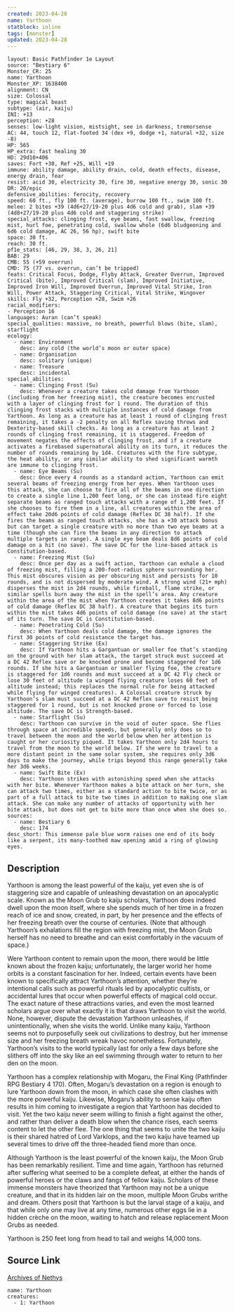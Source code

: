 ```yaml
---
created: 2023-04-28
name: Yarthoon
statblock: inline
tags: [monster]
updated: 2023-04-28
---
```

```statblock
layout: Basic Pathfinder 1e Layout
source: "Bestiary 6"
Monster_CR: 25
name: Yarthoon
Monster_XP: 1638400
alignment: CN
size: Colossal
type: magical beast
subtype: (air, kaiju)
INI: +13
perception: +28
senses: low-light vision, mistsight, see in darkness, tremorsense
AC: 44, touch 12, flat-footed 34 (dex +9, dodge +1, natural +32, size -8)
HP: 565
HP_extra: fast healing 30
HD: 29d10+406
saves: Fort +30, Ref +25, Will +19
immune: ability damage, ability drain, cold, death effects, disease, energy drain, fear
resist: acid 30, electricity 30, fire 30, negative energy 30, sonic 30
DR: 20/epic
defensive_abilities: ferocity, recovery
speed: 60 ft., fly 100 ft. (average), burrow 100 ft., swim 100 ft.
melee: 2 bites +39 (4d6+27/19-20 plus 4d6 cold and grab), slam +39 (4d8+27/19-20 plus 4d6 cold and staggering strike)
special_attacks: clinging frost, eye beams, fast swallow, freezing mist, hurl foe, penetrating cold, swallow whole (6d6 bludgeoning and 6d6 cold damage, AC 26, 56 hp), swift bite
space: 30 ft.
reach: 30 ft.
pf1e_stats: [46, 29, 38, 3, 26, 21]
BAB: 29
CMB: 55 (+59 overrun)
CMD: 75 (77 vs. overrun, can’t be tripped)
feats: Critical Focus, Dodge, Flyby Attack, Greater Overrun, Improved Critical (bite), Improved Critical (slam), Improved Initiative, Improved Iron Will, Improved Overrun, Improved Vital Strike, Iron Will, Power Attack, Staggering Critical, Vital Strike, Wingover
skills: Fly +32, Perception +28, Swim +26
racial_modifiers:
- Perception 16
languages: Auran (can’t speak)
special_qualities: massive, no breath, powerful blows (bite, slam), starflight
ecology:
  - name: Environment
    desc: any cold (the world’s moon or outer space)
  - name: Organisation
    desc: solitary (unique)
  - name: Treasure
    desc: incidental
special_abilities:
  - name: Clinging Frost (Su)
    desc: Whenever a creature takes cold damage from Yarthoon (including from her freezing mist), the creature becomes encrusted with a layer of clinging frost for 1 round. The duration of this clinging frost stacks with multiple instances of cold damage from Yarthoon. As long as a creature has at least 1 round of clinging frost remaining, it takes a -2 penalty on all Reflex saving throws and Dexterity-based skill checks. As long as a creature has at least 2 rounds of clinging frost remaining, it is staggered. Freedom of movement negates the effects of clinging frost, and if a creature activates a firebased supernatural ability on its turn, it reduces the number of rounds remaining by 1d4. Creatures with the fire subtype, the heat ability, or any similar ability to shed significant warmth are immune to clinging frost.
  - name: Eye Beams (Su)
    desc: Once every 4 rounds as a standard action, Yarthoon can emit several beams of freezing energy from her eyes. When Yarthoon uses this attack, she can choose to fire all of the beams in one direction to create a single line 1,200 feet long, or she can instead fire eight separate beams as ranged touch attacks with a range of 1,200 feet. If she chooses to fire them in a line, all creatures within the area of effect take 20d6 points of cold damage (Reflex DC 38 half). If she fires the beams as ranged touch attacks, she has a +30 attack bonus but can target a single creature with no more than two eye beams at a time (though she can fire the beams in any direction to attack multiple targets in range). A single eye beam deals 8d6 points of cold damage on a hit (no save). The save DC for the line-based attack is Constitution-based.
  - name: Freezing Mist (Su)
    desc: Once per day as a swift action, Yarthoon can exhale a cloud of freezing mist, filling a 200-foot-radius sphere surrounding her. This mist obscures vision as per obscuring mist and persists for 10 rounds, and is not dispersed by moderate wind. A strong wind (21+ mph) disperses the mist in 2d4 rounds, while fireball, flame strike, or similar spells burn away the mist in the spell’s area. Any creature within the area of the mist when Yarthoon creates it takes 8d6 points of cold damage (Reflex DC 38 half). A creature that begins its turn within the mist takes 4d6 points of cold damage (no save) at the start of its turn. The save DC is Constitution-based.
  - name: Penetrating Cold (Su)
    desc: When Yarthoon deals cold damage, the damage ignores the first 30 points of cold resistance the target has.
  - name: Staggering Strike (Ex)
    desc: If Yarthoon hits a Gargantuan or smaller foe that’s standing on the ground with her slam attack, the target struck must succeed at a DC 42 Reflex save or be knocked prone and become staggered for 1d6 rounds. If she hits a Gargantuan or smaller flying foe, the creature is staggered for 1d6 rounds and must succeed at a DC 42 Fly check or lose 30 feet of altitude (a winged flying creature loses 60 feet of altitude instead; this replaces the normal rule for being attacked while flying for winged creatures). A Colossal creature struck by Yarthoon’s slam must succeed at a DC 42 Reflex save to resist being staggered for 1 round, but is not knocked prone or forced to lose altitude. The save DC is Strength-based.
  - name: Starflight (Su)
    desc: Yarthoon can survive in the void of outer space. She flies through space at incredible speeds, but generally only does so to travel between the moon and the world below when her attention is caught or her curiosity piqued. It takes Yarthoon only 2d4 hours to travel from the moon to the world below. If she were to travel to a more distant point in the same solar system, she requires only 3d6 days to make the journey, while trips beyond this range generally take her 3d6 weeks.
  - name: Swift Bite (Ex)
    desc: Yarthoon strikes with astonishing speed when she attacks with her bite. Whenever Yarthoon makes a bite attack on her turn, she can attack two times, either as a standard action to bite twice, or as part of a full attack to bite two times in addition to making one slam attack. She can make any number of attacks of opportunity with her bite attack, but does not get to bite more than once when she does so.
sources:
  - name: Bestiary 6
    desc: 174
desc_short: This immense pale blue worm raises one end of its body like a serpent, its many-toothed maw opening amid a ring of glowing eyes.
```
## Description
Yarthoon is among the least powerful of the kaiju, yet even she is of staggering size and capable of unleashing devastation on an apocalyptic scale. Known as the Moon Grub to kaiju scholars, Yarthoon does indeed dwell upon the moon itself, where she spends much of her time in a frozen reach of ice and snow, created, in part, by her presence and the effects of her freezing breath over the course of centuries. (Note that although Yarthoon’s exhalations fill the region with freezing mist, the Moon Grub herself has no need to breathe and can exist comfortably in the vacuum of space.) 

Were Yarthoon content to remain upon the moon, there would be little known about the frozen kaiju; unfortunately, the larger world her home orbits is a constant fascination for her. Indeed, certain events have been known to specifically attract Yarthoon’s attention, whether they’re intentional calls such as powerful rituals led by apocalyptic cultists, or accidental lures that occur when powerful effects of magical cold occur. The exact nature of these attractions varies, and even the most learned scholars argue over what exactly it is that draws Yarthoon to visit the world. None, however, dispute the devastation Yarthoon unleashes, if unintentionally, when she visits the world. Unlike many kaiju, Yarthoon seems not to purposefully seek out civilizations to destroy, but her immense size and her freezing breath wreak havoc nonetheless. Fortunately, Yarthoon’s visits to the world typically last for only a few days before she slithers off into the sky like an eel swimming through water to return to her den on the moon. 

Yarthoon has a complex relationship with Mogaru, the Final King (Pathfinder RPG Bestiary 4 170). Often, Mogaru’s devastation on a region is enough to lure Yarthoon down from the moon, in which case she often clashes with the more powerful kaiju. Likewise, Mogaru’s ability to sense kaiju often results in him coming to investigate a region that Yarthoon has decided to visit. Yet the two kaiju never seem willing to finish a fight against the other, and rather than deliver a death blow when the chance rises, each seems content to let the other flee. The one thing that seems to unite the two kaiju is their shared hatred of Lord Varklops, and the two kaiju have teamed up several times to drive off the three-headed fiend more than once. 

Although Yarthoon is the least powerful of the known kaiju, the Moon Grub has been remarkably resilient. Time and time again, Yarthoon has returned after suffering what seemed to be a complete defeat, at either the hands of powerful heroes or the claws and fangs of fellow kaiju. Scholars of these immense monsters have theorized that Yarthoon may not be a unique creature, and that in its hidden lair on the moon, multiple Moon Grubs writhe and dream. Others posit that Yarthoon is but the larval stage of a kaiju, and that while only one may live at any time, numerous other eggs lie in a hidden crèche on the moon, waiting to hatch and release replacement Moon Grubs as needed. 

Yarthoon is 250 feet long from head to tail and weighs 14,000 tons.
## Source Link
[Archives of Nethys](https://aonprd.com/MonsterDisplay.aspx?ItemName=Yarthoon)
```encounter-table
name: Yarthoon
creatures:
  - 1: Yarthoon
```

